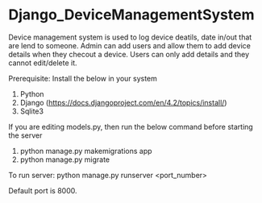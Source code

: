 # Django_DeviceManagementSystem

Device management system is used to log device deatils, date in/out that are lend to someone.
Admin can add users and allow them to add device details when they checout a device.
Users can only add details and they cannot edit/delete it.

Prerequisite:
Install the below in your system
1) Python
2) Django (https://docs.djangoproject.com/en/4.2/topics/install/)
3) Sqlite3

If you are editing models.py, then run the below command before starting the server
1) python manage.py makemigrations app
2) python manage.py migrate

To run server: python manage.py runserver <port_number>

Default port is 8000.
